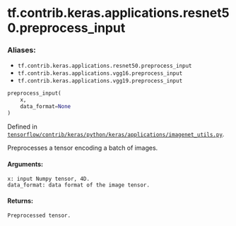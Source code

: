 <div itemscope itemtype="http://developers.google.com/ReferenceObject">
<meta itemprop="name" content="tf.contrib.keras.applications.resnet50.preprocess_input" />
</div>

# tf.contrib.keras.applications.resnet50.preprocess_input

### Aliases:

* `tf.contrib.keras.applications.resnet50.preprocess_input`
* `tf.contrib.keras.applications.vgg16.preprocess_input`
* `tf.contrib.keras.applications.vgg19.preprocess_input`

``` python
preprocess_input(
    x,
    data_format=None
)
```



Defined in [`tensorflow/contrib/keras/python/keras/applications/imagenet_utils.py`](https://www.tensorflow.org/code/tensorflow/contrib/keras/python/keras/applications/imagenet_utils.py).

Preprocesses a tensor encoding a batch of images.

#### Arguments:

    x: input Numpy tensor, 4D.
    data_format: data format of the image tensor.


#### Returns:

    Preprocessed tensor.